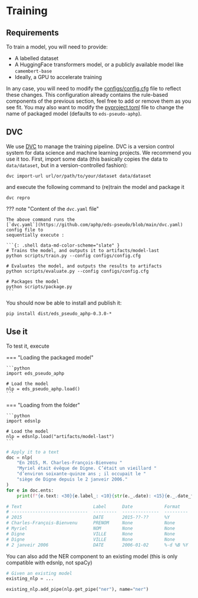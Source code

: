 # Training

## Requirements

To train a model, you will need to provide:

- A labelled dataset
- A HuggingFace transformers model, or a publicly available model like `camembert-base`
- Ideally, a GPU to accelerate training

In any case, you will need to modify the
[configs/config.cfg](https://github.com/aphp/eds-pseudo/blob/main/configs/config.cfg) file to
reflect these changes. This configuration already contains the rule-based components of
the previous section, feel free to add or remove them as you see fit. You may also want
to modify the [pyproject.toml](https://github.com/aphp/eds-pseudo/blob/main/pyproject.toml) file to change the name of packaged model
(defaults to `eds-pseudo-aphp`).

## DVC

We use [DVC](https://dvc.org/) to manage the training pipeline. DVC is a version control
system for data science and machine learning projects. We recommend you use it too.
First, import some data (this basically copies the data to `data/dataset`, but in a
version-controlled fashion):

```{: .shell data-md-color-scheme="slate" }
dvc import-url url/or/path/to/your/dataset data/dataset
```

and execute the following command to (re)train the model and package it

```{: .shell data-md-color-scheme="slate" }
dvc repro
```

??? note "Content of the `dvc.yaml` file"

    The above command runs the
    [`dvc.yaml`](https://github.com/aphp/eds-pseudo/blob/main/dvc.yaml) config file to
    sequentially execute :

    ```{: .shell data-md-color-scheme="slate" }
    # Trains the model, and outputs it to artifacts/model-last
    python scripts/train.py --config configs/config.cfg

    # Evaluates the model, and outputs the results to artifacts
    python scripts/evaluate.py --config configs/config.cfg

    # Packages the model
    python scripts/package.py
    ```

You should now be able to install and publish it:

```{: .shell data-md-color-scheme="slate" }
pip install dist/eds_pseudo_aphp-0.3.0-*
```

## Use it

To test it, execute

=== "Loading the packaged model"

    ```python
    import eds_pseudo_aphp

    # Load the model
    nlp = eds_pseudo_aphp.load()
    ```

=== "Loading from the folder"

    ```python
    import edsnlp

    # Load the model
    nlp = edsnlp.load("artifacts/model-last")
    ```

```python
# Apply it to a text
doc = nlp(
    "En 2015, M. Charles-François-Bienvenu "
    "Myriel était évêque de Digne. C’était un vieillard "
    "d’environ soixante-quinze ans ; il occupait le "
    "siège de Digne depuis le 2 janveir 2006."
)
for e in doc.ents:
    print(f"{e.text: <30}{e.label_: <10}{str(e._.date): <15}{e._.date_format}")

# Text                           Label      Date            Format
# -----------------------------  ---------  --------------  ---------
# 2015                           DATE       2015-??-??      %Y
# Charles-François-Bienvenu      PRENOM     None            None
# Myriel                         NOM        None            None
# Digne                          VILLE      None            None
# Digne                          VILLE      None            None
# 2 janveir 2006                 DATE       2006-01-02      %-d %B %Y
```

You can also add the NER component to an existing model (this is only compatible with edsnlp, not spaCy)

```python
# Given an existing model
existing_nlp = ...

existing_nlp.add_pipe(nlp.get_pipe("ner"), name="ner")
```
